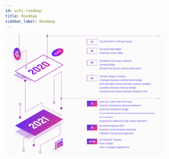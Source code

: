 ```yaml
---
id: wiki-roadmap
title: Roadmap
sidebar_label: Roadmap
---
```


![alt-text](assets/roadmap2021.png)

